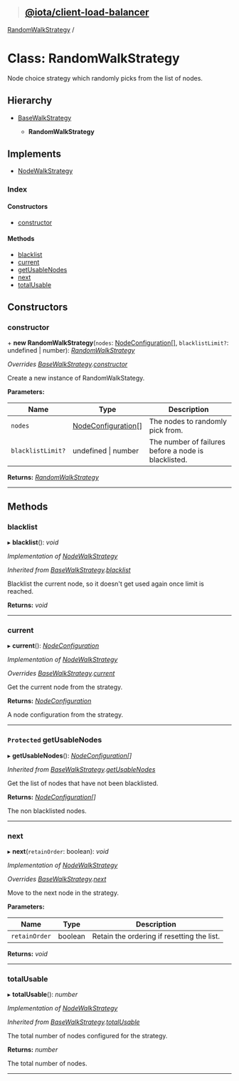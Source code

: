 > ## [@iota/client-load-balancer](../README.md)

[RandomWalkStrategy](randomwalkstrategy.md) /

# Class: RandomWalkStrategy

Node choice strategy which randomly picks from the list of nodes.

## Hierarchy

* [BaseWalkStrategy](basewalkstrategy.md)

  * **RandomWalkStrategy**

## Implements

* [NodeWalkStrategy](../interfaces/nodewalkstrategy.md)

### Index

#### Constructors

* [constructor](randomwalkstrategy.md#constructor)

#### Methods

* [blacklist](randomwalkstrategy.md#blacklist)
* [current](randomwalkstrategy.md#current)
* [getUsableNodes](randomwalkstrategy.md#protected-getusablenodes)
* [next](randomwalkstrategy.md#next)
* [totalUsable](randomwalkstrategy.md#totalusable)

## Constructors

###  constructor

\+ **new RandomWalkStrategy**(`nodes`: [NodeConfiguration](nodeconfiguration.md)[], `blacklistLimit?`: undefined | number): *[RandomWalkStrategy](randomwalkstrategy.md)*

*Overrides [BaseWalkStrategy](basewalkstrategy.md).[constructor](basewalkstrategy.md#constructor)*

Create a new instance of RandomWalkStategy.

**Parameters:**

Name | Type | Description |
------ | ------ | ------ |
`nodes` | [NodeConfiguration](nodeconfiguration.md)[] | The nodes to randomly pick from. |
`blacklistLimit?` | undefined \| number | The number of failures before a node is blacklisted.  |

**Returns:** *[RandomWalkStrategy](randomwalkstrategy.md)*

___

## Methods

###  blacklist

▸ **blacklist**(): *void*

*Implementation of [NodeWalkStrategy](../interfaces/nodewalkstrategy.md)*

*Inherited from [BaseWalkStrategy](basewalkstrategy.md).[blacklist](basewalkstrategy.md#blacklist)*

Blacklist the current node, so it doesn't get used again once limit is reached.

**Returns:** *void*

___

###  current

▸ **current**(): *[NodeConfiguration](nodeconfiguration.md)*

*Implementation of [NodeWalkStrategy](../interfaces/nodewalkstrategy.md)*

*Overrides [BaseWalkStrategy](basewalkstrategy.md).[current](basewalkstrategy.md#abstract-current)*

Get the current node from the strategy.

**Returns:** *[NodeConfiguration](nodeconfiguration.md)*

A node configuration from the strategy.

___

### `Protected` getUsableNodes

▸ **getUsableNodes**(): *[NodeConfiguration](nodeconfiguration.md)[]*

*Inherited from [BaseWalkStrategy](basewalkstrategy.md).[getUsableNodes](basewalkstrategy.md#protected-getusablenodes)*

Get the list of nodes that have not been blacklisted.

**Returns:** *[NodeConfiguration](nodeconfiguration.md)[]*

The non blacklisted nodes.

___

###  next

▸ **next**(`retainOrder`: boolean): *void*

*Implementation of [NodeWalkStrategy](../interfaces/nodewalkstrategy.md)*

*Overrides [BaseWalkStrategy](basewalkstrategy.md).[next](basewalkstrategy.md#abstract-next)*

Move to the next node in the strategy.

**Parameters:**

Name | Type | Description |
------ | ------ | ------ |
`retainOrder` | boolean | Retain the ordering if resetting the list.  |

**Returns:** *void*

___

###  totalUsable

▸ **totalUsable**(): *number*

*Implementation of [NodeWalkStrategy](../interfaces/nodewalkstrategy.md)*

*Inherited from [BaseWalkStrategy](basewalkstrategy.md).[totalUsable](basewalkstrategy.md#totalusable)*

The total number of nodes configured for the strategy.

**Returns:** *number*

The total number of nodes.

___